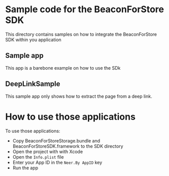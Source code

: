  # Sample code for the BeaconForStore SDK

This directory contains samples on how to integrate the BeaconForStore SDK within you application

## Sample app

This app is a barebone example on how to use the SDk

## DeepLinkSample
 
 This sample app only shows how to extract the page from a deep link.

# How to use those applications

To use those applications:

 * Copy BeaconForStoreStorage.bundle and BeaconForStoreSDK.framework to the SDK directory
 * Open the project with with Xcode
 * Open the `Info.plist` file
 * Enter your App ID in the `Neer.By AppID` key
 * Run the app

